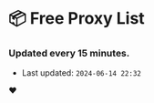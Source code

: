 # :package: Free Proxy List
### Updated every 15 minutes.

- Last updated: `2024-06-14 22:32`

:heart:
